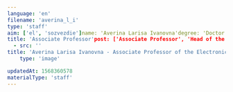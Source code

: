 ```yaml
---
language: 'en'
filename: 'averina_l_i'
type: 'staff'
aim: ['el', 'sozvezdie']name: 'Averina Larisa Ivanovna'degree: 'Doctor of Physico-Mathematical Sciences'
title: 'Associate Professor'post: ['Associate Professor', 'Head of the Department']speciality: '(01.04.03) Radiophysics'contacts: []avatar:
  - src: ''
title: 'Averina Larisa Ivanovna - Associate Professor of the Electronics Department, The Head of базовой кафедрой на базе АО 'Концерн 'Созвездие'''
    type: 'image'

updatedAt: 1568360578
materialType: 'staff'
---
```


